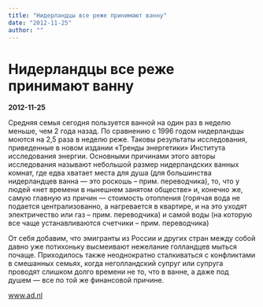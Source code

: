 ```yaml
---
title: "Нидерландцы все реже принимают ванну"
date: "2012-11-25"
author: ""
---
```


# Нидерландцы все реже принимают ванну

**2012-11-25** 

Средняя семья сегодня пользуется ванной на один раз в неделю меньше,  чем 2 года назад. По сравнению с 1996 годом нидерландцы моются на 2,5 раза в  неделю реже. Таковы результаты исследования, приведенные в новом издании «Тренды  энергетики» Института исследования энергии. Основными причинами этого авторы  исследования называют небольшой размер нидерландских ванных комнат, где едва  хватает места для душа (для большинства нидерландцев ванна — это  роскошь – прим. переводчика), то, что у людей «нет времени в нынешнем занятом  обществе» и, конечно же, самую главную из причин — стоимость отопления (горячая  вода не подается централизованно, а нагревается в квартире, и на это уходят  электричество или газ – прим. переводчика) и самой воды (на которую все чаще  устанавливаются счетчики – прим. переводчика)

От себя добавим, что эмигранты из России и  других стран между собой давно уже потихоньку высмеивают нежелание голландцев  мыться почаще. Приходилось также неоднократно сталкиваться с конфликтами в  смешанных семьях, когда неголландский супруг или супруга проводят слишком долго  времени не то, что в ванне, а даже под душем — все по той же финансовой  причине.

www.ad.nl